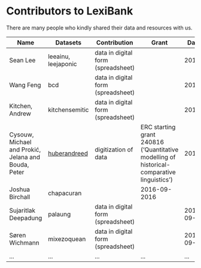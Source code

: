 # Contributors to LexiBank

There are many people who kindly shared their data and resources with us.

Name | Datasets | Contribution | Grant | Date | 
--- | --- | --- | --- | --- 
Sean Lee | leeainu, leejaponic | data in digital form (spreadsheet) | | 2015
Wang Feng | bcd | data in digital form (spreadsheet) | | 2013
Kitchen, Andrew | kitchensemitic | data in digital form (spreadsheet) | | 2015
Cysouw, Michael and Prokić, Jelana and Bouda, Peter | [huberandreed](datasets/huberandreed/README.md) | digitization of data | ERC starting grant 240816 (‘Quantitative modelling of historical-comparative linguistics’) | 2016
Joshua Birchall | chapacuran | | 2016-09-2016 
Sujaritlak Deepadung | palaung | data in digital form (spreadsheet) | | 2016-09-19 
Søren Wichmann | mixezoquean | data in digital form (spreadsheet) | | 2016-09-21
... | ... | ... | ... | ...


